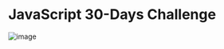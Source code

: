 # JavaScript 30-Days Challenge

![image](https://github.com/user-attachments/assets/879ec4e5-6a3d-4ebd-8a43-97f41c86ccaa)
